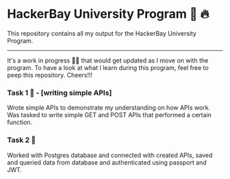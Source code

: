 # HackerBay University Program 🏫 🔥
This repository contains all my output for the HackerBay University Program. 
<hr>

It's a work in progress 🚧👷 that would get updated as I move on with the program. To have a look at what I learn during this program, feel free to peep this repository. Cheers!!! 

### Task 1 🐌 - [writing simple APIs]
Wrote simple APIs to demonstrate my understanding on how APIs work. Was tasked to write simple GET and POST APIs that performed a certain function.

### Task 2 🚀
Worked with Postgres database and connected with created APIs, saved and queried data from database and authenticated using passport and JWT.

